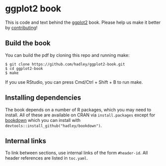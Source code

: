# ggplot2 book

This is code and text behind the [ggplot2](http://ggplot2.org/book/) book. Please help us make it better by [contributing](https://github.com/hadley/ggplot2-book/blob/master/contributing.md)!

## Build the book

You can build the pdf by cloning this repo and running make:

```
$ git clone https://github.com/hadley/ggplot2-book.git
$ cd ggplot2-book
$ make
```

If you use RStudio, you can press Cmd/Ctrl + Shift + B to run make.

## Installing dependencies

The book depends on a number of R packages, which you may need to install. All of these are available on CRAN via `install.packages` except for [bookdown](https://github.com/hadley/bookdown) which you can install with `devtools::install_github("hadley/bookdown")`.

## Internal links

To link between sections, use internal links of the form `#header-id`.
All header references are listed in `toc.yaml`.


